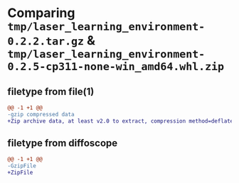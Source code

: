 # Comparing `tmp/laser_learning_environment-0.2.2.tar.gz` & `tmp/laser_learning_environment-0.2.5-cp311-none-win_amd64.whl.zip`

## filetype from file(1)

```diff
@@ -1 +1 @@
-gzip compressed data
+Zip archive data, at least v2.0 to extract, compression method=deflate
```

## filetype from diffoscope

```diff
@@ -1 +1 @@
-GzipFile
+ZipFile
```

